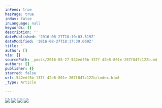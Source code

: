 ```yaml
---
inFeed: true
hasPage: true
inNav: false
inLanguage: null
keywords: []
description: ''
datePublished: '2016-08-27T18:19:03.519Z'
dateModified: '2016-08-27T18:17:39.669Z'
title: ''
author: []
via: {}
sourcePath: _posts/2016-08-27-542edf5b-137f-42e8-801e-267f847c122b.md
authors: []
publisher: {}
starred: false
url: 542edf5b-137f-42e8-801e-267f847c122b/index.html
_type: Article

---
```

![](https://the-grid-user-content.s3-us-west-2.amazonaws.com/a1af5de5-0569-4386-82b7-fc3a4f80c171.jpg)
![](https://the-grid-user-content.s3-us-west-2.amazonaws.com/f10d55cf-c0cf-40f4-a6cb-a8c4becc340f.jpg)
![](https://the-grid-user-content.s3-us-west-2.amazonaws.com/4239631f-9a26-413f-8520-4df7cdb580a9.jpg)
![](https://the-grid-user-content.s3-us-west-2.amazonaws.com/81f4ef75-be6c-473d-82a2-17fb06df8eb0.jpg)
